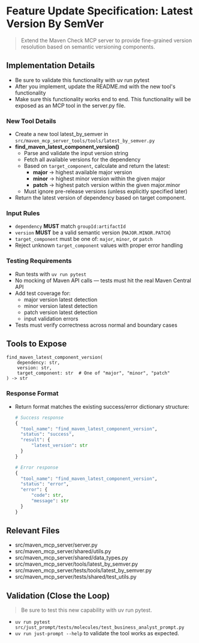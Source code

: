 # Feature Update Specification: Latest Version By SemVer

> Extend the Maven Check MCP server to provide fine-grained version resolution based on semantic versioning components.

## Implementation Details
- Be sure to validate this functionality with uv run pytest
- After you implement, update the README.md with the new tool's functionality
- Make sure this functionality works end to end. This functionality will be exposed as an MCP tool in the server.py file.

### New Tool Details
- Create a new tool latest_by_semver in `src/maven_mcp_server_tools/tools/latest_by_semver.py`
- **find_maven_latest_component_version()**
  - Parse and validate the input version string
  - Fetch all available versions for the dependency
  - Based on `target_component`, calculate and return the latest:
    - **major** → highest available major version
    - **minor** → highest minor version within the given major
    - **patch** → highest patch version within the given major.minor
  - Must ignore pre-release versions (unless explicitly specified later)
- Return the latest version of dependency based on target component.

### Input Rules
- `dependency` **MUST** match `groupId:artifactId`
- `version` **MUST** be a valid semantic version (`MAJOR.MINOR.PATCH`)
- `target_component` must be one of: `major`, `minor`, or `patch`
- Reject unknown `target_component` values with proper error handling

### Testing Requirements
- Run tests with `uv run pytest`
- No mocking of Maven API calls — tests must hit the real Maven Central API
- Add test coverage for:
  - major version latest detection
  - minor version latest detection
  - patch version latest detection
  - input validation errors
- Tests must verify correctness across normal and boundary cases

## Tools to Expose

```text
find_maven_latest_component_version(
    dependency: str,
    version: str,
    target_component: str  # One of "major", "minor", "patch"
) -> str
```

### Response Format
- Return format matches the existing success/error dictionary structure:
  ```python
  # Success response
  {
    "tool_name": "find_maven_latest_component_version",
    "status": "success",
    "result": {
        "latest_version": str
    }
  }
  
  # Error response
  {
    "tool_name": "find_maven_latest_component_version",
    "status": "error",
    "error": {
        "code": str,
        "message": str
    }
  }
  ```



## Relevant Files
- src/maven_mcp_server/server.py
- src/maven_mcp_server/shared/utils.py
- src/maven_mcp_server/shared/data_types.py
- src/maven_mcp_server/tools/latest_by_semver.py
- src/maven_mcp_server/tests/tools/latest_by_semver.py
- src/maven_mcp_server/tests/shared/test_utils.py

## Validation (Close the Loop)
> Be sure to test this new capability with uv run pytest.

- `uv run pytest src/just_prompt/tests/molecules/test_business_analyst_prompt.py`
- `uv run just-prompt --help` to validate the tool works as expected.